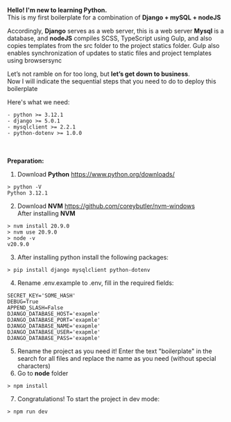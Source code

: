 **Hello! I'm new to learning Python.**<br>
This is my first boilerplate for a combination of **Django + mySQL + nodeJS**

Accordingly, **Django** serves as a web server, this is a web server
**Mysql** is a database, and **nodeJS** compiles SCSS, TypeScript using Gulp, and also copies templates from the src folder to the project statics folder.
Gulp also enables synchronization of updates to static files and project templates using browsersync

Let’s not ramble on for too long, but **let’s get down to business**.<br>
Now I will indicate the sequential steps that you need to do to deploy this boilerplate

Here's what we need:
```
- python >= 3.12.1
- django >= 5.0.1
- mysqlclient >= 2.2.1
- python-dotenv >= 1.0.0
```
<br><br>
**Preparation:**

1. Download **Python**
https://www.python.org/downloads/

```
> python -V
Python 3.12.1
```

2. Download **NVM**
https://github.com/coreybutler/nvm-windows
<br>After installing **NVM**
```
> nvm install 20.9.0
> nvm use 20.9.0
> node -v
v20.9.0
```

3. After installing python install the following packages:
```
> pip install django mysqlclient python-dotenv
```

4. Rename .env.example to .env, fill in the required fields:
```
SECRET_KEY='SOME_HASH'
DEBUG=True
APPEND_SLASH=False
DJANGO_DATABASE_HOST='exapmle'
DJANGO_DATABASE_PORT='exapmle'
DJANGO_DATABASE_NAME='exapmle'
DJANGO_DATABASE_USER='exapmle'
DJANGO_DATABASE_PASS='exapmle'
```
5. Rename the project as you need it! Enter the text "boilerplate" in the search for all files and replace the name as you need (without special characters)
6. Go to **node** folder
```
> npm install
```
7. Congratulations! To start the project in dev mode:
```
> npm run dev
```